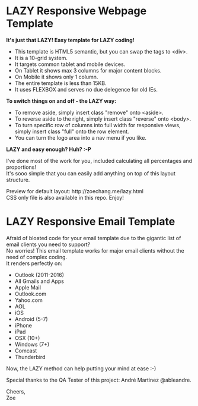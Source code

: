 # <h1>LAZY Responsive Webpage Template</h1>
<p>
<strong>It's just that LAZY! Easy template for LAZY coding!</strong>
</p>
<ul>
<li> This template is HTML5 semantic, but you can swap the tags to &lt;div&gt;.</li>
<li> It is a 10-grid system.</li>
<li> It targets common tablet and mobile devices.</li>
<li> On Tablet it shows max 3 columns for major content blocks.</li>
<li> On Mobile it shows only 1 column.</li>
<li> The entire template is less than 15KB.</li>
<li> It uses FLEXBOX and serves no due delegence for old IEs.</li>
</ul>
<p>
<strong>To switch things on and off - the LAZY way:</strong>
</p>
<ul>
<li> To remove aside, simply insert class "remove" onto &lt;aside&gt;.</li>
<li> To reverse aside to the right, simply insert class "reverse" onto &lt;body&gt;.</li>
<li> To turn specific row of columns into full width for responsive views, simply insert class "full" onto the row element.</li>
<li> You can turn the logo area into a nav menu if you like.</li>
</ul>
<p>
<strong>LAZY and easy enough? Huh? :-P</strong>
</p>
<p>
I've done most of the work for you, included calculating all percentages and proportions!<br>
It's sooo simple that you can easily add anything on top of this layout structure.
</p>
<p>
Preview for default layout: http://zoechang.me/lazy.html<br>
CSS only file is also available in this repo. Enjoy!
</p>
<h1>LAZY Responsive Email Template</h1>
<p>Afraid of bloated code for your email template due to the gigantic list of email clients you need to support?<br>
No worries! This email template works for major email clients without the need of complex coding.<br>
It renders perfectly on:
</p>
<ul>
  <li>Outlook (2011-2016)</li>
  <li>All Gmails and Apps</li>
  <li>Apple Mail</li>
  <li>Outlook.com</li>
  <li>Yahoo.com</l>
  <li>AOL</li>
  <li>iOS</li>
  <li>Android (5-7)</li>
  <li>iPhone</li>
  <li>iPad</li>
  <li>OSX (10+)</li>
  <li>Windows (7+)</li>
  <li>Comcast</li>
  <li>Thunderbird</li>
</ul>
<p>Now, the LAZY method can help putting your mind at ease :-)</p>
<p>
Special thanks to the QA Tester of this project: André Martinez @ableandre.
</p>
<p>
Cheers,<br>
Zoe
</p>
